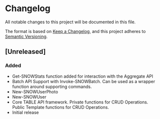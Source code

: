 # Changelog
All notable changes to this project will be documented in this file.

The format is based on [Keep a Changelog](https://keepachangelog.com/en/1.0.0/),
and this project adheres to [Semantic Versioning](https://semver.org/spec/v2.0.0.html).

## [Unreleased]
### Added
- Get-SNOWStats function added for interaction with the Aggregate API
- Batch API Support with Invoke-SNOWBatch. Can be used as a wrapper function around supporting commands.
- New-SNOWUserPhoto
- New-SNOWUser
- Core TABLE API framework. Private functions for CRUD Operations. Public Template functions for CRUD Operations.
- Initial release

